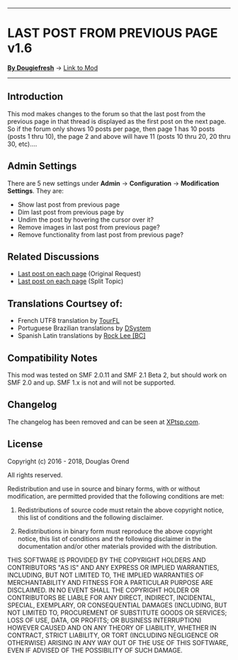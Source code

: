 -------

# LAST POST FROM PREVIOUS PAGE v1.6

[**By Dougiefresh**](http://www.simplemachines.org/community/index.php?action=profile;u=253913) -> [Link to Mod](http://custom.simplemachines.org/mods/index.php?mod=4102)

-------

## Introduction
This mod makes changes to the forum so that the last post from the previous page in that thread is displayed as the first post on the next page.  So if the forum only shows 10 posts per page, then page 1 has 10 posts (posts 1 thru 10), the page 2 and above will have 11 (posts 10 thru 20, 20 thru 30, etc)....

## Admin Settings
There are 5 new settings under **Admin** -> **Configuration** -> **Modification Settings**.  They are:

- Show last post from previous page
- Dim last post from previous page by
- Undim the post by hovering the cursor over it?
- Remove images in last post from previous page?
- Remove functionality from last post from previous page?

## Related Discussions

- [Last post on each page](http://www.simplemachines.org/community/index.php?topic=493110.0) (Original Request)
- [Last post on each page](http://www.simplemachines.org/community/index.php?topic=544738.0) (Split Topic)

## Translations Courtsey of:

- French UTF8 translation by [TourFL](http://www.simplemachines.org/community/index.php?action=profile;u=333196)
- Portuguese Brazilian translations by [DSystem](http://www.simplemachines.org/community/index.php?action=profile;u=341618)
- Spanish Latin translations by [Rock Lee [BC]](http://www.simplemachines.org/community/index.php?action=profile;u=322597)

## Compatibility Notes
This mod was tested on SMF 2.0.11 and SMF 2.1 Beta 2, but should work on SMF 2.0 and up.  SMF 1.x is not and will not be supported.  

## Changelog
The changelog has been removed and can be seen at [XPtsp.com](http://www.xptsp.com/board/index.php?topic=673.msg999#msg999).

## License
Copyright (c) 2016 - 2018, Douglas Orend

All rights reserved.

Redistribution and use in source and binary forms, with or without modification, are permitted provided that the following conditions are met:

1. Redistributions of source code must retain the above copyright notice, this list of conditions and the following disclaimer.

2. Redistributions in binary form must reproduce the above copyright notice, this list of conditions and the following disclaimer in the documentation and/or other materials provided with the distribution.

THIS SOFTWARE IS PROVIDED BY THE COPYRIGHT HOLDERS AND CONTRIBUTORS "AS IS" AND ANY EXPRESS OR IMPLIED WARRANTIES, INCLUDING, BUT NOT LIMITED TO, THE IMPLIED WARRANTIES OF MERCHANTABILITY AND FITNESS FOR A PARTICULAR PURPOSE ARE DISCLAIMED. IN NO EVENT SHALL THE COPYRIGHT HOLDER OR CONTRIBUTORS BE LIABLE FOR ANY DIRECT, INDIRECT, INCIDENTAL, SPECIAL, EXEMPLARY, OR CONSEQUENTIAL DAMAGES (INCLUDING, BUT NOT LIMITED TO, PROCUREMENT OF SUBSTITUTE GOODS OR SERVICES; LOSS OF USE, DATA, OR PROFITS; OR BUSINESS INTERRUPTION) HOWEVER CAUSED AND ON ANY THEORY OF LIABILITY, WHETHER IN CONTRACT, STRICT LIABILITY, OR TORT (INCLUDING NEGLIGENCE OR OTHERWISE) ARISING IN ANY WAY OUT OF THE USE OF THIS SOFTWARE, EVEN IF ADVISED OF THE POSSIBILITY OF SUCH DAMAGE.
